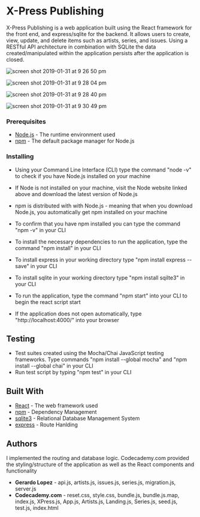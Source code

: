 # X-Press Publishing
X-Press Publishing is a web application built using the React framework for the front end, and express/sqlite for the backend. It allows users to create, view, update, and delete items such as artists, series, and issues. Using a RESTful API architecture in combination with SQLite the data created/manipulated within the application persists after the application is closed. 

![screen shot 2019-01-31 at 9 26 50 pm](https://user-images.githubusercontent.com/27708647/52104538-f14e9e80-259f-11e9-98b7-197e65f4a95e.png)

![screen shot 2019-01-31 at 9 28 04 pm](https://user-images.githubusercontent.com/27708647/52104551-00cde780-25a0-11e9-918f-5040fdc79267.png)

![screen shot 2019-01-31 at 9 28 40 pm](https://user-images.githubusercontent.com/27708647/52104562-0fb49a00-25a0-11e9-83f1-bf67695d1e14.png)

![screen shot 2019-01-31 at 9 30 49 pm](https://user-images.githubusercontent.com/27708647/52104572-1e9b4c80-25a0-11e9-97c7-e75bd22b9c9d.png)


### Prerequisites
* [Node.js](https://nodejs.org/en/) - The runtime environment used
* [npm](https://www.npmjs.com/) - The default package manager for Node.js


### Installing
* Using your Command Line Interface (CLI) type the command "node -v" to check if you have Node.js installed on your machine
* If Node is not installed on your machine, visit the Node website linked above and download the latest version of Node.js
* npm is distributed with with Node.js - meaning that when you download Node.js, you automatically get npm installed on your machine
* To confirm that you have npm installed you can type the command "npm -v" in your CLI

* To install the necessary dependencies to run the application, type the command "npm install" in your CLI
* To install express in your working directory type "npm install express --save" in your CLI
* To install sqlite in your working directory type "npm install sqilte3" in your CLI
* To run the application, type the command "npm start" into your CLI to begin the react script start
* If the application does not open automatically, type "http://localhost:4000/" into your browser

## Testing
* Test suites created using the Mocha/Chai JavaScript testing frameworks. Type commands "npm install --global mocha" and "npm install --global chai" in your CLI
* Run test script by typing "npm test" in your CLI


## Built With
* [React](https://reactjs.org/docs/getting-started.html) - The web framework used
* [npm](https://www.npmjs.com/) - Dependency Management
* [sqlite3](https://github.com/mapbox/node-sqlite3/wiki) - Relational Database Management System
* [express](https://expressjs.com/en/guide/routing.html) - Route Hanlding


## Authors
I implemented the routing and database logic. Codecademy.com provided the styling/structure of the application as well as the React components and functionality 
* **Gerardo Lopez** - api.js, artists.js, issues.js, series.js, migration.js, server.js
* **Codecademy.com** - reset.css, style.css, bundle.js, bundle.js.map, index.js, XPress.js, App.js, Artists.js, Landing.js, Series.js, seed.js, test.js, index.html
